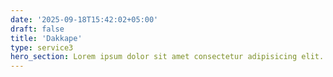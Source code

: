 ```yaml
---
date: '2025-09-18T15:42:02+05:00'
draft: false
title: 'Dakkape'
type: service3
hero_section: Lorem ipsum dolor sit amet consectetur adipisicing elit. Dolorum molestias natus voluptas quis dicta eos dolore atque delectus officiis sit fugit ipsa in harum quos commodi, unde esse, recusandae rem officia. Dolorem voluptas magni sapiente minima, rerum vel et nemo architecto consequuntur aspernatur, deserunt placeat, exercitationem blanditiis adipisci cumque? Consequatur unde ipsam consectetur beatae facere, necessitatibus ut dolores quisquam, vitae cum voluptatibus? Accusamus sunt illo voluptatibus! Vitae, obcaecati! Voluptas quam soluta facere ut exercitationem? Veritatis voluptas laborum fuga iure at aliquam nobis tempora repudiandae impedit minima dolor illo aliquid, laudantium dignissimos, quam dolorum ipsa molestiae necessitatibus. At impedit ipsum veli.
---
```

